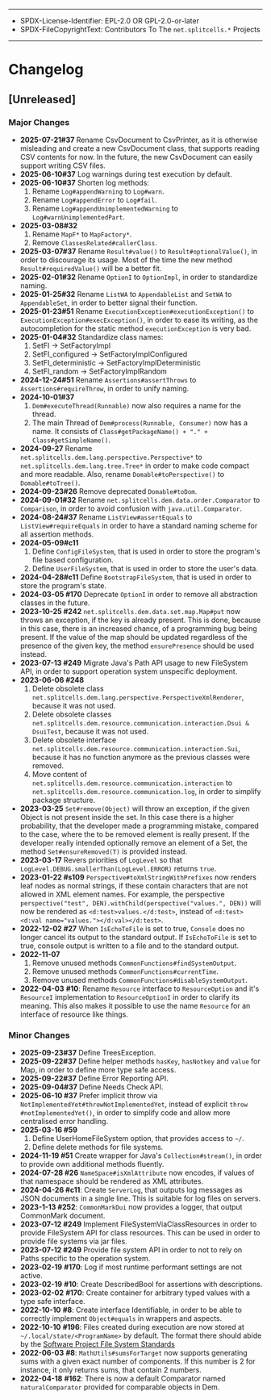 ----
* SPDX-License-Identifier: EPL-2.0 OR GPL-2.0-or-later
* SPDX-FileCopyrightText: Contributors To The `net.splitcells.*` Projects
----
# Changelog
## [Unreleased]
### Major Changes
* **2025-07-21\#37** Rename CsvDocument to CsvPrinter, as it is otherwise misleading and create a new CsvDocument class,
  that supports reading CSV contents for now.
  In the future, the new CsvDocument can easily support writing CSV files.
* **2025-06-10\#37** Log warnings during test execution by default.
* **2025-06-10\#37** Shorten log methods:
    1. Rename `Log#appendWarning` to `Log#warn`.
    2. Rename `Log#appendError` to `Log#fail`.
    3. Rename `Log#appendUnimplementedWarning` to `Log#warnUnimplementedPart`.
* **2025-03-08\#32**
    1. Rename `MapF*` to `MapFactory*`.
    2. Remove `ClassesRelated#callerClass`.
* **2025-03-07\#37** Rename `Result#value()` to `Result#optionalValue()`, in order to discourage its usage.
  Most of the time the new method `Result#requiredValue()` will be a better fit.
* **2025-02-01\#32** Rename `OptionI` to `OptionImpl`, in order to standardize naming.
* **2025-01-25\#32** Rename `ListWA` to `AppendableList` and `SetWA` to `AppendableSet`,
  in order to better signal their function.
* **2025-01-23\#51** Rename `ExecutionException#executionException()` to `ExecutionException#execException()`,
  in order to ease its writing,
  as the autocompletion for the static method `executionException` is very bad.
* **2025-01-04\#32** Standardize class names:
    1. SetFI -> SetFactoryImpl
    2. SetFI_configured -> SetFactoryImplConfigured
    3. SetFI_deterministic -> SetFactoryImplDeterministic
    4. SetFI_random -> SetFactoryImplRandom
* **2024-12-24\#51** Rename `Assertions#assertThrows` to `Assertions#requireThrow`,
  in order to unify naming.
* **2024-10-01\#37**
    1. `Dem#executeThread(Runnable)` now also requires a name for the thread.
    2. The main Thread of `Dem#process(Runnable, Consumer)` now has a name.
      It consists of `Class#getPackageName() + "." + Class#getSimpleName()`.
* **2024-09-27** Rename `net.splitcells.dem.lang.perspective.Perspective*`
  to `net.splitcells.dem.lang.tree.Tree*` in order to make code compact and more readable.
  Also, rename `Domable#toPerspective()` to `Domable#toTree()`.
* **2024-09-23\#26** Remove deprecated `Domable#toDom`.
* **2024-09-01\#32** Rename `net.splitcells.dem.data.order.Comparator` to `Comparison`,
  in order to avoid confusion with `java.util.Comparator`.
* **2024-08-24\#37** Rename `ListView#assertEquals` to `ListView#requireEquals` in order
  to have a standard naming scheme for all assertion methods.
* **2024-05-09\#c11**
  1. Define `ConfigFileSystem`, that is used in order to store the program's file based configuration.
  2. Define `UserFileSystem`, that is used in order to store the user's data.
* **2024-04-28\#c11** Define `BootstrapFileSystem`, that is used in order to store the program's state.
* **2024-03-05 \#170** Deprecate `OptionI` in order to remove all abstraction classes in the future.
* **2023-10-25 \#242** `net.splitcells.dem.data.set.map.Map#put` now throws an exception,
    if the key is already present.
    This is done, because in this case, there is an increased chance, of a programming bug being present.
    If the value of the map should be updated regardless of the presence of the given key,
    the method `ensurePresence` should be used instead.
* **2023-07-13 \#249** Migrate Java's Path API usage to new FileSystem API,
  in order to support operation system unspecific deployment.
* **2023-06-06 \#248**
  1. Delete obsolete class `net.splitcells.dem.lang.perspective.PerspectiveXmlRenderer`,
     because it was not used.
  2. Delete obsolete classes `net.splitcells.dem.resource.communication.interaction.Dsui & DsuiTest`,
     because it was not used.
  3. Delete obsolete interface `net.splitcells.dem.resource.communication.interaction.Sui`,
     because it has no function anymore as the previous classes were removed.
  4. Move content of `net.splitcells.dem.resource.communication.interaction` to
     `net.splitcells.dem.resource.communication.log`,
     in order to simplify package structure.
* **2023-03-25** `Set#remove(Object)` will throw an exception,
  if the given Object is not present inside the set.
  In this case there is a higher probability, that the developer made a programming mistake,
  compared to the case, where the to be removed element is really present.
  If the developer really intended optionally remove an element of a Set,
  the method `Set#ensureRemoved(T)` is provided instead.
* **2023-03-17** Revers priorities of `LogLevel` so that `LogLevel.DEBUG.smallerThan(LogLevel.ERROR)` returns `true`. 
* **2023-01-22 \#s109** `Perspective#toXmlStringWithPrefixes` now renders leaf nodes as normal strings,
  if these contain characters that are not allowed in XML element names.
  For example, the perspective `perspective("test", DEN).withChild(perspective("values.", DEN))` will now be rendered as `<d:test>values.</d:test>`,
  instead of `<d:test><d:val name="values."></d:val></d:test>`.
* **2022-12-02 \#27** When `IsEchoToFile` is set to true,
  `Console` does no longer cancel its output to the standard output.
  If `IsEchoToFile` is set to true, console output is written to a file and to the standard output.
* **2022-11-07**
   1. Remove unused methods `CommonFunctions#findSystemOutput`.
   2. Remove unused methods `CommonFunctions#currentTime`.
   3. Remove unused methods `CommonFunctions#disableSystemOutput`.
* **2022-04-03** **\#10**: Rename `Resource` interface to `ResourceOption` and it's `ResourceI`
     implementation to `ResourceOptionI` in order to clarify its meaning.
     This also makes it possible to use the name `Resource` for an interface
     of resource like things.
### Minor Changes
* **2025-09-23\#37** Define TreesException.
* **2025-09-22\#37** Define helper methods `hasKey`, `hasNotkey` and `value` for Map, in order to define more type safe access.
* **2025-09-22\#37** Define Error Reporting API.
* **2025-09-04\#37** Define Needs Check API.
* **2025-06-10 \#37** Prefer implicit throw via `NotImplementedYet#throwNotImplementedYet`,
  instead of explicit `throw #notImplementedYet()`,
  in order to simplify code and allow more centralised error handling.
* **2025-03-16 \#59**
    1. Define UserHomeFileSystem option, that provides access to `~/`.
    2. Define delete methods for file systems.
* **2024-11-19 \#51** Create wrapper for Java's `Collection#stream()`,
  in order to provide own additional methods fluently.
* **2024-07-28 \#26** `NameSpace#isXmlAttribute` now encodes, if values of that namespace should be rendered as XML attributes.
* **2024-04-26 \#c11**: Create `ServerLog`, that outputs log messages as JSON documents in a single line.
  This is suitable for log files on servers.
* **2023-1-13 \#252**: `CommonMarkDui` now provides a logger, that output CommonMark document.
* **2023-07-12 \#249** Implement FileSystemViaClassResources in order to provide FileSystem API for class resources.
  This can be used in order to provide file systems via jar files.
* **2023-07-12 \#249** Provide file system API in order to not to rely on Paths specific to the operation system.
* **2023-02-19** **\#170**: Log if most runtime performant settings are not active.
* **2023-02-19** **\#10**: Create DescribedBool for assertions with descriptions.
* **2023-02-02** **\#170**: Create container for arbitrary typed values with a type safe interface.
* **2022-10-10** **\#8**: Create interface Identifiable, in order to be able to correctly implement `Object#equals` in wrappers and aspects.
* **2022-10-10** **\#196**: Files created during execution are now stored at `~/.local/state/<ProgramName>` by default.
  The format there should abide by the [Software Project File System Standards](https://splitcells.net/net/splitcells/network/guidelines/filesystem.html)
* **2022-06-03** **\#8**: `MathUtils#sumsForTarget` now supports generating sums with a given exact number of components.
  If this number is 2 for instance, it only returns sums, that contain 2 numbers.
* **2022-04-18** **\#162**: There is now a default Comparator named `naturalComparator` provided for comparable objects in Dem.